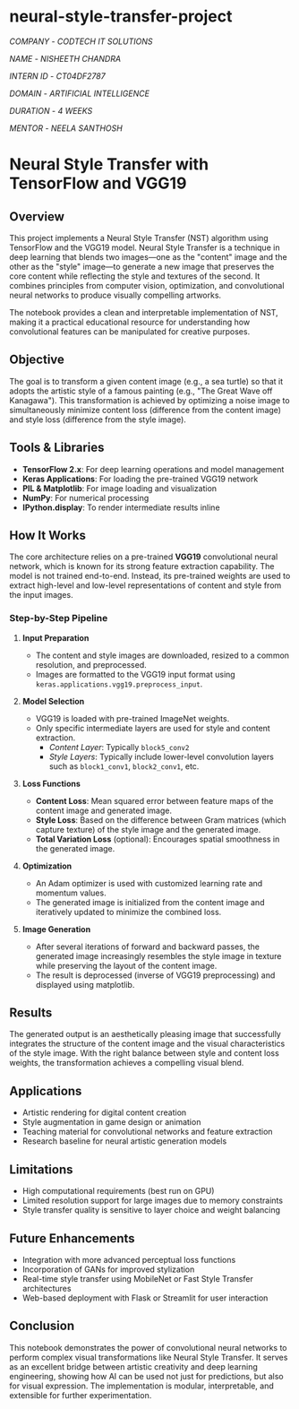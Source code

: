 # neural-style-transfer-project

*COMPANY* - *CODTECH IT SOLUTIONS*

*NAME* - *NISHEETH CHANDRA*

*INTERN ID* - *CT04DF2787*

*DOMAIN* - *ARTIFICIAL INTELLIGENCE*

*DURATION* - *4 WEEKS*

*MENTOR* - *NEELA SANTHOSH*

# Neural Style Transfer with TensorFlow and VGG19

## Overview

This project implements a Neural Style Transfer (NST) algorithm using TensorFlow and the VGG19 model. Neural Style Transfer is a technique in deep learning that blends two images—one as the "content" image and the other as the "style" image—to generate a new image that preserves the core content while reflecting the style and textures of the second. It combines principles from computer vision, optimization, and convolutional neural networks to produce visually compelling artworks.

The notebook provides a clean and interpretable implementation of NST, making it a practical educational resource for understanding how convolutional features can be manipulated for creative purposes.

## Objective

The goal is to transform a given content image (e.g., a sea turtle) so that it adopts the artistic style of a famous painting (e.g., "The Great Wave off Kanagawa"). This transformation is achieved by optimizing a noise image to simultaneously minimize content loss (difference from the content image) and style loss (difference from the style image).

## Tools & Libraries

- **TensorFlow 2.x**: For deep learning operations and model management
- **Keras Applications**: For loading the pre-trained VGG19 network
- **PIL & Matplotlib**: For image loading and visualization
- **NumPy**: For numerical processing
- **IPython.display**: To render intermediate results inline

## How It Works

The core architecture relies on a pre-trained **VGG19** convolutional neural network, which is known for its strong feature extraction capability. The model is not trained end-to-end. Instead, its pre-trained weights are used to extract high-level and low-level representations of content and style from the input images.

### Step-by-Step Pipeline

1. **Input Preparation**
   - The content and style images are downloaded, resized to a common resolution, and preprocessed.
   - Images are formatted to the VGG19 input format using `keras.applications.vgg19.preprocess_input`.

2. **Model Selection**
   - VGG19 is loaded with pre-trained ImageNet weights.
   - Only specific intermediate layers are used for style and content extraction.
     - *Content Layer*: Typically `block5_conv2`
     - *Style Layers*: Typically include lower-level convolution layers such as `block1_conv1`, `block2_conv1`, etc.

3. **Loss Functions**
   - **Content Loss**: Mean squared error between feature maps of the content image and generated image.
   - **Style Loss**: Based on the difference between Gram matrices (which capture texture) of the style image and the generated image.
   - **Total Variation Loss** (optional): Encourages spatial smoothness in the generated image.

4. **Optimization**
   - An Adam optimizer is used with customized learning rate and momentum values.
   - The generated image is initialized from the content image and iteratively updated to minimize the combined loss.

5. **Image Generation**
   - After several iterations of forward and backward passes, the generated image increasingly resembles the style image in texture while preserving the layout of the content image.
   - The result is deprocessed (inverse of VGG19 preprocessing) and displayed using matplotlib.

## Results

The generated output is an aesthetically pleasing image that successfully integrates the structure of the content image and the visual characteristics of the style image. With the right balance between style and content loss weights, the transformation achieves a compelling visual blend.

## Applications

- Artistic rendering for digital content creation
- Style augmentation in game design or animation
- Teaching material for convolutional networks and feature extraction
- Research baseline for neural artistic generation models

## Limitations

- High computational requirements (best run on GPU)
- Limited resolution support for large images due to memory constraints
- Style transfer quality is sensitive to layer choice and weight balancing

## Future Enhancements

- Integration with more advanced perceptual loss functions
- Incorporation of GANs for improved stylization
- Real-time style transfer using MobileNet or Fast Style Transfer architectures
- Web-based deployment with Flask or Streamlit for user interaction

## Conclusion

This notebook demonstrates the power of convolutional neural networks to perform complex visual transformations like Neural Style Transfer. It serves as an excellent bridge between artistic creativity and deep learning engineering, showing how AI can be used not just for predictions, but also for visual expression. The implementation is modular, interpretable, and extensible for further experimentation.


